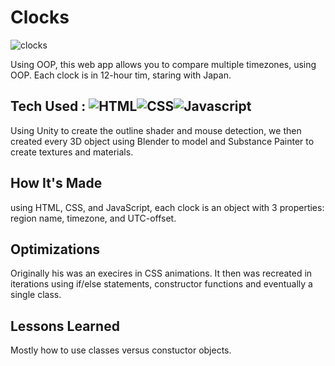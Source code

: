 # Clocks

![clocks](https://github.com/ControlAltTea/Clocks/blob/main/images/clocks.gif?raw=true)

Using OOP, this web app allows you to compare multiple timezones, using OOP. Each clock is in 12-hour tim, staring with Japan.

## Tech Used : ![HTML](https://img.shields.io/badge/-HTML-orange?style=for-the-badge&logo=appveyor)![CSS](https://img.shields.io/badge/-CSS-green?style=for-the-badge&logo=appveyor)![Javascript](https://img.shields.io/badge/-Javascript-blue?style=for-the-badge&logo=appveyor)

Using Unity to create the outline shader and mouse detection, we then created every 3D object using Blender to model and Substance Painter to create textures and materials.

## How It's Made

using HTML, CSS, and JavaScript, each clock is an object with 3 properties: region name, timezone, and UTC-offset.

## Optimizations

Originally his was an execires in CSS animations. It then was recreated in iterations using if/else statements, constructor functions and eventually a single class.

## Lessons Learned

Mostly how to use classes versus constuctor objects.

